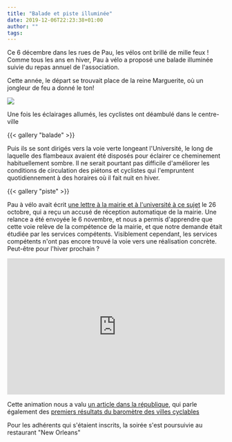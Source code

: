 ```yaml
---
title: "Balade et piste illuminée"
date: 2019-12-06T22:23:38+01:00
author: ""
tags:
---
```


Ce 6 décembre dans les rues de Pau, les vélos ont brillé de mille feux ! Comme
tous les ans en hiver, Pau à vélo a proposé une balade illuminée suivie 
du repas annuel de l'association. 

Cette année, le départ se trouvait place de la reine Marguerite, où un jongleur de feu
a donné le ton!

![](jongleur1.jpg)

Une fois les éclairages allumés, les cyclistes ont déambulé dans le centre-ville 

{{< gallery "balade" >}}

Puis ils se sont dirigés vers la voie verte longeant l'Université, le long de laquelle des flambeaux avaient été disposés pour éclairer ce cheminement habituellement sombre. Il ne serait pourtant pas difficile d'améliorer les conditions de circulation des piétons et cyclistes qui l'empruntent quotidiennement à des horaires où il fait nuit en hiver.

{{< gallery "piste" >}}

Pau à vélo avait écrit [une lettre à la mairie et à l'université à ce sujet][lettre] le 26 octobre, qui
a reçu un accusé de réception automatique de la mairie. Une relance a été envoyée le 6 novembre, et nous a permis d'apprendre que cette voie relève de la compétence de la mairie, et que notre demande était étudiée par les services compétents. Visiblement cependant, les services compétents n'ont pas encore trouvé la voie vers une réalisation concrète. Peut-être pour l'hiver prochain ?

<iframe src="https://www.facebook.com/plugins/video.php?href=https%3A%2F%2Fwww.facebook.com%2Fpauaveloo%2Fvideos%2F528289074451270%2F&show_text=0&width=560" width="560" height="315" style="border:none;overflow:hidden;max-width:100%" scrolling="no" frameborder="0" allowTransparency="true" allowFullScreen="true"></iframe>

Cette animation nous a valu [un article dans la république][la rép], qui parle
également des [premiers résultats du baromètre des villes cyclables][baromètre]

Pour les adhérents qui s'étaient inscrits, la soirée s'est poursuivie au restaurant "New Orleans"

[la rép]: https://www.larepubliquedespyrenees.fr/2019/12/07/securite-des-cyclistes-a-pau-une-carte-cible-les-rues-et-carrefours-dangereux,2635624.php
[baromètre]:/blog/2019/premiers-resultats-du-barometre-villes-cyclables-2019/
[lettre]: pau-a-velo-mail-eclairage-piste-universite.pdf